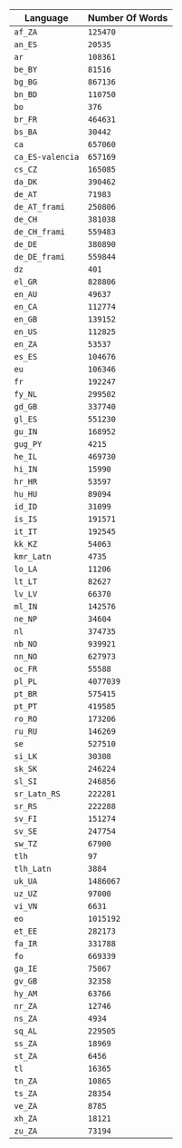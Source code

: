 
| Language | Number Of Words |
|----------|-----------------|
| `af_ZA` | `125470` |
| `an_ES` | `20535` |
| `ar` | `108361` |
| `be_BY` | `81516` |
| `bg_BG` | `867136` |
| `bn_BD` | `110750` |
| `bo` | `376` |
| `br_FR` | `464631` |
| `bs_BA` | `30442` |
| `ca` | `657060` |
| `ca_ES-valencia` | `657169` |
| `cs_CZ` | `165085` |
| `da_DK` | `390462` |
| `de_AT` | `71983` |
| `de_AT_frami` | `250806` |
| `de_CH` | `381038` |
| `de_CH_frami` | `559483` |
| `de_DE` | `380890` |
| `de_DE_frami` | `559844` |
| `dz` | `401` |
| `el_GR` | `828806` |
| `en_AU` | `49637` |
| `en_CA` | `112774` |
| `en_GB` | `139152` |
| `en_US` | `112825` |
| `en_ZA` | `53537` |
| `es_ES` | `104676` |
| `eu` | `106346` |
| `fr` | `192247` |
| `fy_NL` | `299502` |
| `gd_GB` | `337740` |
| `gl_ES` | `551230` |
| `gu_IN` | `168952` |
| `gug_PY` | `4215` |
| `he_IL` | `469730` |
| `hi_IN` | `15990` |
| `hr_HR` | `53597` |
| `hu_HU` | `89094` |
| `id_ID` | `31099` |
| `is_IS` | `191571` |
| `it_IT` | `192545` |
| `kk_KZ` | `54063` |
| `kmr_Latn` | `4735` |
| `lo_LA` | `11206` |
| `lt_LT` | `82627` |
| `lv_LV` | `66370` |
| `ml_IN` | `142576` |
| `ne_NP` | `34604` |
| `nl` | `374735` |
| `nb_NO` | `939921` |
| `nn_NO` | `627973` |
| `oc_FR` | `55588` |
| `pl_PL` | `4077039` |
| `pt_BR` | `575415` |
| `pt_PT` | `419585` |
| `ro_RO` | `173206` |
| `ru_RU` | `146269` |
| `se` | `527510` |
| `si_LK` | `30308` |
| `sk_SK` | `246224` |
| `sl_SI` | `246856` |
| `sr_Latn_RS` | `222281` |
| `sr_RS` | `222288` |
| `sv_FI` | `151274` |
| `sv_SE` | `247754` |
| `sw_TZ` | `67900` |
| `tlh` | `97` |
| `tlh_Latn` | `3884` |
| `uk_UA` | `1486067` |
| `uz_UZ` | `97000` |
| `vi_VN` | `6631` |
| `eo` | `1015192` |
| `et_EE` | `282173` |
| `fa_IR` | `331788` |
| `fo` | `669339` |
| `ga_IE` | `75067` |
| `gv_GB` | `32358` |
| `hy_AM` | `63766` |
| `nr_ZA` | `12746` |
| `ns_ZA` | `4934` |
| `sq_AL` | `229505` |
| `ss_ZA` | `18969` |
| `st_ZA` | `6456` |
| `tl` | `16365` |
| `tn_ZA` | `10865` |
| `ts_ZA` | `28354` |
| `ve_ZA` | `8785` |
| `xh_ZA` | `18121` |
| `zu_ZA` | `73194` |
